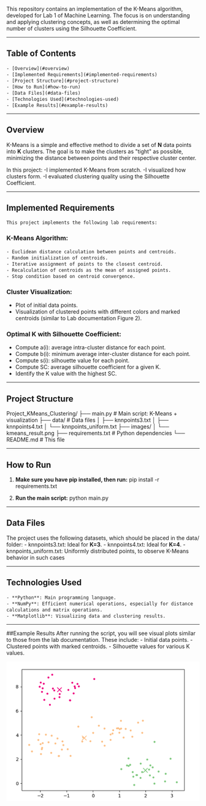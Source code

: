 This repository contains an implementation of the K-Means algorithm, developed for Lab 1 of Machine Learning. The focus is on understanding and applying clustering concepts, as well as determining the optimal number of clusters using the Silhouette Coefficient.

---

## Table of Contents

	- [Overview](#overview)
	- [Implemented Requirements](#implemented-requirements)
	- [Project Structure](#project-structure)
	- [How to Run](#how-to-run)
	- [Data Files](#data-files)
	- [Technologies Used](#technologies-used)
	- [Example Results](#example-results)

---

## Overview

K-Means is a simple and effective method to divide a set of **N** data points into **K** clusters. The goal is to make the clusters as "tight" as possible, minimizing the distance between points and their respective cluster center.

In this project:
	-I implemented K-Means from scratch.
	-I visualized how clusters form.
	-I evaluated clustering quality using the Silhouette Coefficient.

---

## Implemented Requirements
	This project implements the following lab requirements:

### K-Means Algorithm:
	- Euclidean distance calculation between points and centroids.
	- Random initialization of centroids.
	- Iterative assignment of points to the closest centroid.
	- Recalculation of centroids as the mean of assigned points.
	- Stop condition based on centroid convergence.

### Cluster Visualization:
- Plot of initial data points.
- Visualization of clustered points with different colors and marked centroids (similar to Lab documentation Figure 2).

### Optimal K with Silhouette Coefficient:
- Compute a(i): average intra-cluster distance for each point.
- Compute b(i): minimum average inter-cluster distance for each point.
- Compute s(i): silhouette value for each point.
- Compute SC: average silhouette coefficient for a given K.
- Identify the K value with the highest SC.

---

## Project Structure
Project_KMeans_Clustering/
├── main.py # Main script: K-Means + visualization
├── data/ # Data files
│ ├── knnpoints3.txt
│ ├── knnpoints4.txt
│ └── knnpoints_uniform.txt
├── images/ 
│ └── kmeans_result.png
├── requirements.txt # Python dependencies
└── README.md # This file


---

## How to Run
1. **Make sure you have pip installed, then run:**
	pip install -r requirements.txt

2. **Run the main script:**
	python main.py

---

## Data Files
The project uses the following datasets, which should be placed in the data/ folder:
	- knnpoints3.txt: Ideal for **K=3**.
	- knnpoints4.txt: Ideal for **K=4**.
	- knnpoints_uniform.txt: Uniformly distributed points, to observe K-Means behavior in such cases

---

## Technologies Used
	- **Python**: Main programming language.
	- **NumPy**: Efficient numerical operations, especially for distance calculations and matrix operations.
	- **Matplotlib**: Visualizing data and clustering results.


---
##Example Results
After running the script, you will see visual plots similar to those from the lab documentation. These include:
	- Initial data points.
	- Clustered points with marked centroids.
	- Silhouette values for various K values.

![K-Means Result](images/kmeans_result.png)




